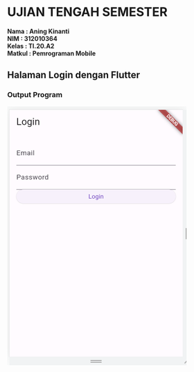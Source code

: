 # UJIAN TENGAH SEMESTER


**Nama    : Aning Kinanti** <br>
**NIM     : 312010364** <br>
**Kelas   : TI.20.A2** <br>
**Matkul  : Pemrograman Mobile** <br>

## Halaman Login dengan Flutter

### Output Program
![Gambar 1](output.PNG) <br>